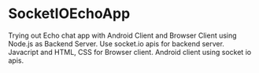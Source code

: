 # SocketIOEchoApp

Trying out Echo chat app with Android Client and Browser Client using Node.js as Backend Server.
Use socket.io apis for backend server.
Javacript and HTML, CSS for Browser client.
Android client using socket io apis.
